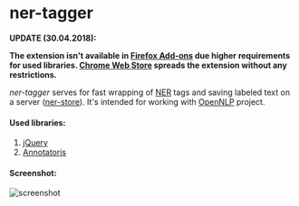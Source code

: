 # ner-tagger

**UPDATE (30.04.2018):**

**The extension isn't available in [Firefox Add-ons](https://addons.mozilla.org/en-US/firefox/) due higher requirements for used libraries. [Chrome Web Store](https://chrome.google.com/webstore) spreads the extension without any restrictions.**

*ner-tagger* serves for fast wrapping of [NER](https://en.wikipedia.org/wiki/Named-entity_recognition) tags and saving labeled text on a server ([ner-store](https://github.com/livelace/ner-store)).
It's intended for working with [OpenNLP](https://opennlp.apache.org/) project.

#### Used libraries:

1. [jQuery](https://jquery.com/)
2. [Annotatorjs](http://annotatorjs.org/)


#### Screenshot:

![screenshot](img/screenshot.png)